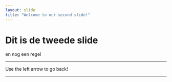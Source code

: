```yaml
---
layout: slide
title: "Welcome to our second slide!"
---
```

# Dit is de tweede slide #
en nog een regel
___
Use the left arrow to go back!
___
